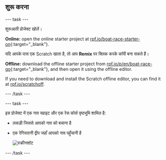 ## शुरू करना

\--- task \---

शुरूआती प्रोजेक्ट खोलें।

**Online:** open the online starter project at [rpf.io/boat-race-starter-on](https://rpf.io/boat-race-starter-on){:target="_blank"}.

यदि आपके पास एक Scratch खाता है, तो आप **Remix** पर क्लिक करके कॉपी बना सकते हैं।

**Offline:** download the offline starter project from [rpf.io/p/en/boat-race-go](https://rpf.io/p/en/boat-race-go){:target="_blank"}, and then open it using the offline editor.

If you need to download and install the Scratch offline editor, you can find it at [rpf.io/scratchoff](https://rpf.io/scratchoff).

\--- /task \---

\--- task \---

इस प्रोजेक्ट में एक नाव स्प्राइट और एक रेस कोर्स पृष्ठभूमि शामिल है:

- लकड़ी जिससे आपको नाव को बचाना है
- एक रेगिस्तानी द्वीप जहाँ आपको नाव पहुँचानी है
    
    ![स्क्रीनशॉट](images/boat-starter.png)

\--- /task \---